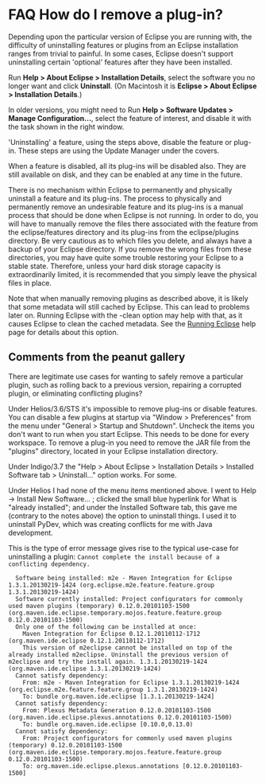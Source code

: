 

FAQ How do I remove a plug-in?
==============================

Depending upon the particular version of Eclipse you are running with, the difficulty of uninstalling features or plugins from an Eclipse installation ranges from trivial to painful. In some cases, Eclipse doesn't support uninstalling certain 'optional' features after they have been installed.

Run **Help > About Eclipse > Installation Details**, select the software you no longer want and click **Uninstall**. (On Macintosh it is **Eclipse > About Eclipse > Installation Details**.)

In older versions, you might need to Run **Help > Software Updates > Manage Configuration...**, select the feature of interest, and disable it with the task shown in the right window.

'Uninstalling' a feature, using the steps above, disable the feature or plug-in. These steps are using the Update Manager under the covers.

When a feature is disabled, all its plug-ins will be disabled also. They are still available on disk, and they can be enabled at any time in the future.

There is no mechanism within Eclipse to permanently and physically uninstall a feature and its plug-ins. The process to physically and permanently remove an undesirable feature and its plug-ins is a manual process that should be done when Eclipse is not running. In order to do, you will have to manually remove the files there associated with the feature from the eclipse/features directory and its plug-ins from the eclipse/plugins directory. Be very cautious as to which files you delete, and always have a backup of your Eclipse directory. If you remove the wrong files from these directories, you may have quite some trouble restoring your Eclipse to a stable state. Therefore, unless your hard disk storage capacity is extraordinarily limited, it is recommended that you simply leave the physical files in place.

Note that when manually removing plugins as described above, it is likely that some metadata will still cached by Eclipse. This can lead to problems later on. Running Eclipse with the -clean option may help with that, as it causes Eclipse to clean the cached metadata. See the [Running Eclipse](https://help.eclipse.org/topic/org.eclipse.platform.doc.user/tasks/running_eclipse.htm?cp=0_3_0) help page for details about this option.

Comments from the peanut gallery
--------------------------------

There are legitimate use cases for wanting to safely remove a particular plugin, such as rolling back to a previous version, repairing a corrupted plugin, or eliminating conflicting plugins?

Under Helios/3.6/STS it's impossible to remove plug-ins or disable features. You can disable a few plugins at startup via "Window > Preferences" from the menu under "General > Startup and Shutdown". Uncheck the items you don't want to run when you start Eclipse. This needs to be done for every workspace. To remove a plug-in you need to remove the JAR file from the "plugins" directory, located in your Eclipse installation directory.

Under Indigo/3.7 the "Help > About Eclipse > Installation Details > Installed Software tab > Uninstall..." option works. For some.

Under Helios I had none of the menu items mentioned above. I went to Help -> Install New Software... ; clicked the small blue hyperlink for What is "already installed"; and under the Installed Software tab, this gave me (contrary to the notes above) the option to uninstall things. I used it to uninstall PyDev, which was creating conflicts for me with Java development.

This is the type of error message gives rise to the typical use-case for uninstalling a plugin: `Cannot complete the install because of a conflicting dependency.`

 

      Software being installed: m2e - Maven Integration for Eclipse 1.3.1.20130219-1424 (org.eclipse.m2e.feature.feature.group 1.3.1.20130219-1424)
      Software currently installed: Project configurators for commonly used maven plugins (temporary) 0.12.0.20101103-1500 (org.maven.ide.eclipse.temporary.mojos.feature.feature.group 0.12.0.20101103-1500)
      Only one of the following can be installed at once: 
        Maven Integration for Eclipse 0.12.1.20110112-1712 (org.maven.ide.eclipse 0.12.1.20110112-1712)
        This version of m2eclipse cannot be installed on top of the already installed m2eclipse. Uninstall the previous version of m2eclipse and try the install again. 1.3.1.20130219-1424 (org.maven.ide.eclipse 1.3.1.20130219-1424)
      Cannot satisfy dependency:
        From: m2e - Maven Integration for Eclipse 1.3.1.20130219-1424 (org.eclipse.m2e.feature.feature.group 1.3.1.20130219-1424)
        To: bundle org.maven.ide.eclipse [1.3.1.20130219-1424]
      Cannot satisfy dependency:
        From: Plexus Metadata Generation 0.12.0.20101103-1500 (org.maven.ide.eclipse.plexus.annotations 0.12.0.20101103-1500)
        To: bundle org.maven.ide.eclipse [0.10.0,0.13.0)
      Cannot satisfy dependency:
        From: Project configurators for commonly used maven plugins (temporary) 0.12.0.20101103-1500 (org.maven.ide.eclipse.temporary.mojos.feature.feature.group 0.12.0.20101103-1500)
        To: org.maven.ide.eclipse.plexus.annotations [0.12.0.20101103-1500]
    

 

